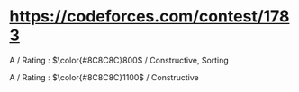 # https://codeforces.com/contest/1783

A / Rating : $\color{#8C8C8C}800$ / Constructive, Sorting

A / Rating : $\color{#8C8C8C}1100$ / Constructive
